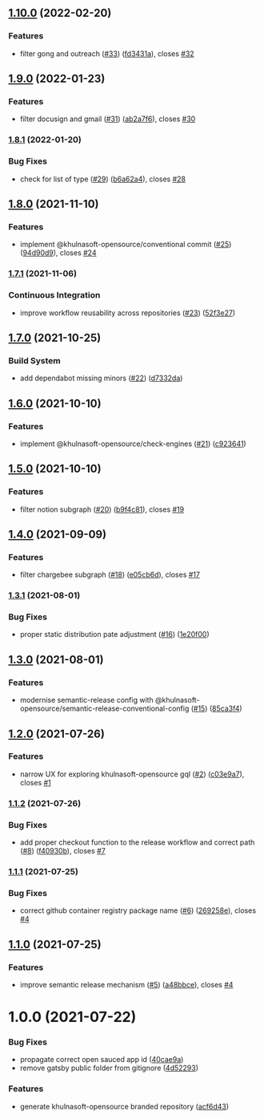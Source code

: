 ## [1.10.0](https://github.com/khulnasoft-opensource/explore.khulnasoft.com/compare/v1.9.0...v1.10.0) (2022-02-20)


### Features

* filter gong and outreach ([#33](https://github.com/khulnasoft-opensource/explore.khulnasoft.com/issues/33)) ([fd3431a](https://github.com/khulnasoft-opensource/explore.khulnasoft.com/commit/fd3431a06ab235fe7412eee829f70bc2390f3309)), closes [#32](https://github.com/khulnasoft-opensource/explore.khulnasoft.com/issues/32)

## [1.9.0](https://github.com/khulnasoft-opensource/explore.khulnasoft.com/compare/v1.8.1...v1.9.0) (2022-01-23)


### Features

* filter docusign and gmail ([#31](https://github.com/khulnasoft-opensource/explore.khulnasoft.com/issues/31)) ([ab2a7f6](https://github.com/khulnasoft-opensource/explore.khulnasoft.com/commit/ab2a7f62a10ff449a088ce39067435b0dbe8b15e)), closes [#30](https://github.com/khulnasoft-opensource/explore.khulnasoft.com/issues/30)

### [1.8.1](https://github.com/khulnasoft-opensource/explore.khulnasoft.com/compare/v1.8.0...v1.8.1) (2022-01-20)


### Bug Fixes

* check for list of type ([#29](https://github.com/khulnasoft-opensource/explore.khulnasoft.com/issues/29)) ([b6a62a4](https://github.com/khulnasoft-opensource/explore.khulnasoft.com/commit/b6a62a40251e162bc51b70fff40887a57b689073)), closes [#28](https://github.com/khulnasoft-opensource/explore.khulnasoft.com/issues/28)

## [1.8.0](https://github.com/khulnasoft-opensource/explore.khulnasoft.com/compare/v1.7.1...v1.8.0) (2021-11-10)


### Features

* implement @khulnasoft-opensource/conventional commit ([#25](https://github.com/khulnasoft-opensource/explore.khulnasoft.com/issues/25)) ([94d90d9](https://github.com/khulnasoft-opensource/explore.khulnasoft.com/commit/94d90d93ab907a620bbbb73996291ad6b30b6261)), closes [#24](https://github.com/khulnasoft-opensource/explore.khulnasoft.com/issues/24)

### [1.7.1](https://github.com/khulnasoft-opensource/explore.khulnasoft.com/compare/v1.7.0...v1.7.1) (2021-11-06)


### Continuous Integration

* improve workflow reusability across repositories ([#23](https://github.com/khulnasoft-opensource/explore.khulnasoft.com/issues/23)) ([52f3e27](https://github.com/khulnasoft-opensource/explore.khulnasoft.com/commit/52f3e2773d2b59c6951694d51308bf2e4d476023))

## [1.7.0](https://github.com/khulnasoft-opensource/explore.khulnasoft.com/compare/v1.6.0...v1.7.0) (2021-10-25)


### Build System

* add dependabot missing minors ([#22](https://github.com/khulnasoft-opensource/explore.khulnasoft.com/issues/22)) ([d7332da](https://github.com/khulnasoft-opensource/explore.khulnasoft.com/commit/d7332dab949bb6f89f2513ef2bc515151bd57c18))

## [1.6.0](https://github.com/khulnasoft-opensource/explore.khulnasoft.com/compare/v1.5.0...v1.6.0) (2021-10-10)


### Features

* implement @khulnasoft-opensource/check-engines ([#21](https://github.com/khulnasoft-opensource/explore.khulnasoft.com/issues/21)) ([c923641](https://github.com/khulnasoft-opensource/explore.khulnasoft.com/commit/c92364101ff9322c4a4a8d8bd8fce0ce6e7bba42))

## [1.5.0](https://github.com/khulnasoft-opensource/explore.khulnasoft.com/compare/v1.4.0...v1.5.0) (2021-10-10)


### Features

* filter notion subgraph ([#20](https://github.com/khulnasoft-opensource/explore.khulnasoft.com/issues/20)) ([b9f4c81](https://github.com/khulnasoft-opensource/explore.khulnasoft.com/commit/b9f4c81ebc7b896f243bf183995c81eb3b4ffb34)), closes [#19](https://github.com/khulnasoft-opensource/explore.khulnasoft.com/issues/19)

## [1.4.0](https://github.com/khulnasoft-opensource/explore.khulnasoft.com/compare/v1.3.1...v1.4.0) (2021-09-09)


### Features

* filter chargebee subgraph ([#18](https://github.com/khulnasoft-opensource/explore.khulnasoft.com/issues/18)) ([e05cb6d](https://github.com/khulnasoft-opensource/explore.khulnasoft.com/commit/e05cb6dca94a7c1e600e8a0a9e0910b50c0b546f)), closes [#17](https://github.com/khulnasoft-opensource/explore.khulnasoft.com/issues/17)

### [1.3.1](https://github.com/khulnasoft-opensource/explore.khulnasoft.com/compare/v1.3.0...v1.3.1) (2021-08-01)


### Bug Fixes

* proper static distribution pate adjustment ([#16](https://github.com/khulnasoft-opensource/explore.khulnasoft.com/issues/16)) ([1e20f00](https://github.com/khulnasoft-opensource/explore.khulnasoft.com/commit/1e20f002c11731a09ce4a1e871cf0f857d121fa2))

## [1.3.0](https://github.com/khulnasoft-opensource/explore.khulnasoft.com/compare/v1.2.0...v1.3.0) (2021-08-01)


### Features

* modernise semantic-release config with @khulnasoft-opensource/semantic-release-conventional-config ([#15](https://github.com/khulnasoft-opensource/explore.khulnasoft.com/issues/15)) ([85ca3f4](https://github.com/khulnasoft-opensource/explore.khulnasoft.com/commit/85ca3f4bed7464136c9de3350903ad0214d70de5))

## [1.2.0](https://github.com/khulnasoft-opensource/explore.khulnasoft.com/compare/v1.1.2...v1.2.0) (2021-07-26)


### Features

* narrow UX for exploring khulnasoft-opensource gql ([#2](https://github.com/khulnasoft-opensource/explore.khulnasoft.com/issues/2)) ([c03e9a7](https://github.com/khulnasoft-opensource/explore.khulnasoft.com/commit/c03e9a71cf9d568b6efe1f273fbf1d30161061db)), closes [#1](https://github.com/khulnasoft-opensource/explore.khulnasoft.com/issues/1)

### [1.1.2](https://github.com/khulnasoft-opensource/explore.khulnasoft.com/compare/v1.1.1...v1.1.2) (2021-07-26)


### Bug Fixes

* add proper checkout function to the release workflow and correct path ([#8](https://github.com/khulnasoft-opensource/explore.khulnasoft.com/issues/8)) ([f40930b](https://github.com/khulnasoft-opensource/explore.khulnasoft.com/commit/f40930baf995bb8e05f0d7923fd75f3d0e36e80c)), closes [#7](https://github.com/khulnasoft-opensource/explore.khulnasoft.com/issues/7)

### [1.1.1](https://github.com/khulnasoft-opensource/explore.khulnasoft.com/compare/v1.1.0...v1.1.1) (2021-07-25)


### Bug Fixes

* correct github container registry package name ([#6](https://github.com/khulnasoft-opensource/explore.khulnasoft.com/issues/6)) ([269258e](https://github.com/khulnasoft-opensource/explore.khulnasoft.com/commit/269258e6804f05b1dfa5f318f3d1cccf310ad4bf)), closes [#4](https://github.com/khulnasoft-opensource/explore.khulnasoft.com/issues/4)

## [1.1.0](https://github.com/khulnasoft-opensource/explore.khulnasoft.com/compare/v1.0.0...v1.1.0) (2021-07-25)


### Features

* improve semantic release mechanism ([#5](https://github.com/khulnasoft-opensource/explore.khulnasoft.com/issues/5)) ([a48bbce](https://github.com/khulnasoft-opensource/explore.khulnasoft.com/commit/a48bbceb803feae0f25386f3763c33d3773e284f)), closes [#4](https://github.com/khulnasoft-opensource/explore.khulnasoft.com/issues/4)

# 1.0.0 (2021-07-22)


### Bug Fixes

* propagate correct open sauced app id ([40cae9a](https://github.com/khulnasoft-opensource/explore.khulnasoft.com/commit/40cae9a084da68c17363d3fe53f323f5b774398c))
* remove gatsby public folder from gitignore ([4d52293](https://github.com/khulnasoft-opensource/explore.khulnasoft.com/commit/4d52293734b89d9eafc50c44a3f0f38a9254331f))


### Features

* generate khulnasoft-opensource branded repository ([acf6d43](https://github.com/khulnasoft-opensource/explore.khulnasoft.com/commit/acf6d433d35f2553f8b2edf9a8ffe0a38a9e8979))

